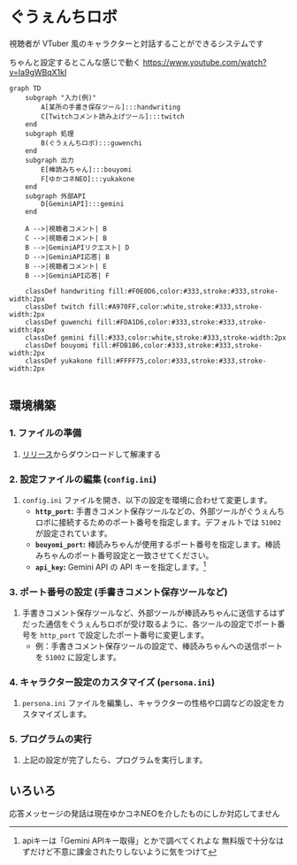 # ぐうぇんちロボ
視聴者が VTuber 風のキャラクターと対話することができるシステムです

ちゃんと設定するとこんな感じで動く
https://www.youtube.com/watch?v=Ia9gWBqX1kI

```mermaid
graph TD
    subgraph "入力(例)"
        A[某所の手書き保存ツール]:::handwriting
        C[Twitchコメント読み上げツール]:::twitch
    end
    subgraph 処理
        B(ぐうぇんちロボ):::guwenchi
    end
    subgraph 出力
        E[棒読みちゃん]:::bouyomi
        F[ゆかコネNEO]:::yukakone
    end
    subgraph 外部API
        D[GeminiAPI]:::gemini
    end

    A -->|視聴者コメント| B
    C -->|視聴者コメント| B
    B -->|GeminiAPIリクエスト| D
    D -->|GeminiAPI応答| B
    B -->|視聴者コメント| E
    B -->|GeminiAPI応答| F

    classDef handwriting fill:#F0E0D6,color:#333,stroke:#333,stroke-width:2px
    classDef twitch fill:#A970FF,color:white,stroke:#333,stroke-width:2px
    classDef guwenchi fill:#FDA1D6,color:#333,stroke:#333,stroke-width:4px
    classDef gemini fill:#333,color:white,stroke:#333,stroke-width:2px
    classDef bouyomi fill:#FDB1B6,color:#333,stroke:#333,stroke-width:2px
    classDef yukakone fill:#FFFF75,color:#333,stroke:#333,stroke-width:2px


```
## 環境構築

### 1. ファイルの準備

1.  [リリース](https://github.com/gwen-chang/gwench-robo/releases/tag/v1.0)からダウンロードして解凍する

### 2. 設定ファイルの編集 (`config.ini`)

1.  `config.ini` ファイルを開き、以下の設定を環境に合わせて変更します。
    *   **`http_port`:** 手書きコメント保存ツールなどの、外部ツールがぐうぇんちロボに接続するためのポート番号を指定します。デフォルトでは `51002` が設定されています。
    *   **`bouyomi_port`:** 棒読みちゃんが使用するポート番号を指定します。棒読みちゃんのポート番号設定と一致させてください。
    *   **`api_key`:** Gemini API の API キーを指定します。[^1]

### 3. ポート番号の設定 (手書きコメント保存ツールなど)

1.  手書きコメント保存ツールなど、外部ツールが棒読みちゃんに送信するはずだった通信をぐうぇんちロボが受け取るように、各ツールの設定でポート番号を `http_port` で設定したポート番号に変更します。
    * 例：手書きコメント保存ツールの設定で、棒読みちゃんへの送信ポートを `51002` に設定します。

### 4. キャラクター設定のカスタマイズ (`persona.ini`)

1.  `persona.ini` ファイルを編集し、キャラクターの性格や口調などの設定をカスタマイズします。

### 5. プログラムの実行

1.  上記の設定が完了したら、プログラムを実行します。


## いろいろ
応答メッセージの発話は現在ゆかコネNEOを介したものにしか対応してません

[^1]: apiキーは「Gemini APIキー取得」とかで調べてくれよな
  無料版で十分なはずだけど不意に課金されたりしないように気をつけて
